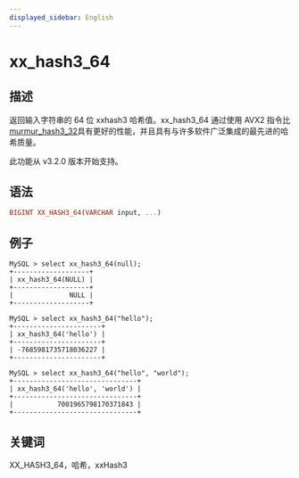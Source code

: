 ```yaml
---
displayed_sidebar: English
---
```


# xx_hash3_64

## 描述

返回输入字符串的 64 位 xxhash3 哈希值。xx_hash3_64 通过使用 AVX2 指令比[murmur_hash3_32](./murmur_hash3_32.md)具有更好的性能，并且具有与许多软件广泛集成的最先进的哈希质量。

此功能从 v3.2.0 版本开始支持。

## 语法

```Haskell
BIGINT XX_HASH3_64(VARCHAR input, ...)
```

## 例子

```Plain Text
MySQL > select xx_hash3_64(null);
+-------------------+
| xx_hash3_64(NULL) |
+-------------------+
|              NULL |
+-------------------+

MySQL > select xx_hash3_64("hello");
+----------------------+
| xx_hash3_64('hello') |
+----------------------+
| -7685981735718036227 |
+----------------------+

MySQL > select xx_hash3_64("hello", "world");
+-------------------------------+
| xx_hash3_64('hello', 'world') |
+-------------------------------+
|           7001965798170371843 |
+-------------------------------+
```

## 关键词

XX_HASH3_64，哈希，xxHash3